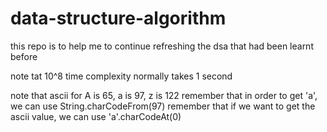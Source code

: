 # data-structure-algorithm
this repo is to help me to continue refreshing the dsa that had been learnt before

note tat 10^8 time complexity normally takes 1 second

note that ascii for A is 65, a is 97, z is 122
remember that in order to get 'a', we can use String.charCodeFrom(97)
remember that if we want to get the ascii value, we can use 'a'.charCodeAt(0)